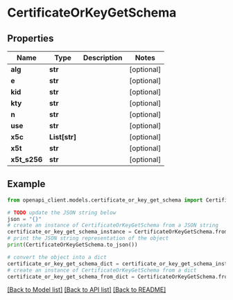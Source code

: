# CertificateOrKeyGetSchema


## Properties

Name | Type | Description | Notes
------------ | ------------- | ------------- | -------------
**alg** | **str** |  | [optional] 
**e** | **str** |  | [optional] 
**kid** | **str** |  | [optional] 
**kty** | **str** |  | [optional] 
**n** | **str** |  | [optional] 
**use** | **str** |  | [optional] 
**x5c** | **List[str]** |  | [optional] 
**x5t** | **str** |  | [optional] 
**x5t_s256** | **str** |  | [optional] 

## Example

```python
from openapi_client.models.certificate_or_key_get_schema import CertificateOrKeyGetSchema

# TODO update the JSON string below
json = "{}"
# create an instance of CertificateOrKeyGetSchema from a JSON string
certificate_or_key_get_schema_instance = CertificateOrKeyGetSchema.from_json(json)
# print the JSON string representation of the object
print(CertificateOrKeyGetSchema.to_json())

# convert the object into a dict
certificate_or_key_get_schema_dict = certificate_or_key_get_schema_instance.to_dict()
# create an instance of CertificateOrKeyGetSchema from a dict
certificate_or_key_get_schema_from_dict = CertificateOrKeyGetSchema.from_dict(certificate_or_key_get_schema_dict)
```
[[Back to Model list]](../README.md#documentation-for-models) [[Back to API list]](../README.md#documentation-for-api-endpoints) [[Back to README]](../README.md)


